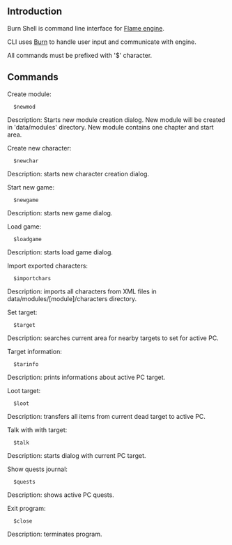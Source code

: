 ## Introduction
  Burn Shell is command line interface for [Flame engine](https://github.com/isangeles/flame).

  CLI uses [Burn](https://github.com/Isangeles/flame/tree/master/cmd/burn) to handle user input and communicate with engine.
  
  All commands must be prefixed with '$' character.
  
## Commands
Create module:
```
  $newmod
```
Description: Starts new module creation dialog. New module will be created in 'data/modules' directory. New module contains one chapter and start area.

Create new character:
```
  $newchar
```
Description: starts new character creation dialog.

Start new game:
```
  $newgame
```
Description: starts new game dialog.

Load game:
```
  $loadgame
```
Description: starts load game dialog.

Import exported characters:
```
  $importchars
```
Description: imports all characters from XML files in
data/modules/[module]/characters directory.

Set target:
```
  $target
```
Description: searches current area for nearby targets to set for active PC.

Target information:
```
  $tarinfo
```
Description: prints informations about active PC target.

Loot target:
```
  $loot
```
Description: transfers all items from current dead target to active PC.

Talk with with target:
```
  $talk
```
Description: starts dialog with current PC target.

Show quests journal:
```
  $quests
```
Description: shows active PC quests.

Exit program:
```
  $close
```
Description: terminates program.